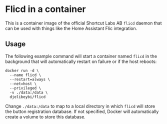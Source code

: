 # Flicd in a container

This is a container image of the official Shortcut Labs AB `flicd` daemon that
can be used with things like the Home Assistant Flic integration.

## Usage

The following example command will start a container named `flicd` in the background
that will automatically restart on failure or if the host reboots:

```shell
docker run -d \
  --name flicd \
  --restart=always \
  --net=host \
  --privileged \
  -v ./data:/data \
  djelibeybi/flicd
```

Change `./data:/data` to map to a local directory in which `flicd` will store the
button registration database. If not specified, Docker will automatically create
a volume to store this database.
